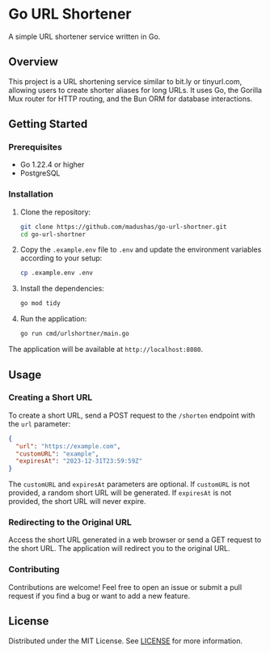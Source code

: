 # Go URL Shortener

A simple URL shortener service written in Go.

## Overview

This project is a URL shortening service similar to bit.ly or tinyurl.com, allowing users to create shorter aliases for long URLs. It uses Go, the Gorilla Mux router for HTTP routing, and the Bun ORM for database interactions.

## Getting Started

### Prerequisites

- Go 1.22.4 or higher
- PostgreSQL

### Installation

1. Clone the repository:

    ```sh
    git clone https://github.com/madushas/go-url-shortner.git
    cd go-url-shortner
    ```

2. Copy the `.example.env` file to `.env` and update the environment variables according to your setup:

    ```sh
    cp .example.env .env
    ```

3. Install the dependencies:

    ```sh
    go mod tidy
    ```

4. Run the application:

    ```sh
    go run cmd/urlshortner/main.go
    ```

The application will be available at `http://localhost:8080`.

## Usage

### Creating a Short URL

To create a short URL, send a POST request to the `/shorten` endpoint with the `url` parameter:

```json
{
  "url": "https://example.com",
  "customURL": "example",
  "expiresAt": "2023-12-31T23:59:59Z"
}
```

The `customURL` and `expiresAt` parameters are optional. If `customURL` is not provided, a random short URL will be generated. If `expiresAt` is not provided, the short URL will never expire.

### Redirecting to the Original URL

Access the short URL generated in a web browser or send a GET request to the short URL. The application will redirect you to the original URL.

### Contributing

Contributions are welcome! Feel free to open an issue or submit a pull request if you find a bug or want to add a new feature.

## License

Distributed under the MIT License. See [LICENSE](LICENSE) for more information.
